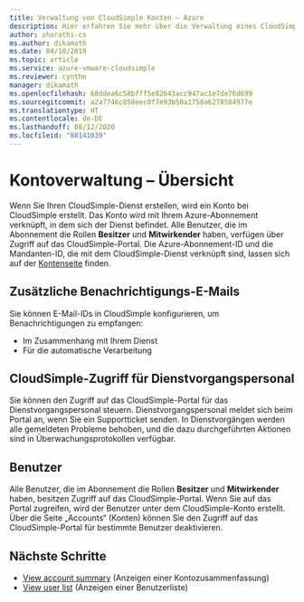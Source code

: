 ```yaml
---
title: Verwaltung von CloudSimple Konten – Azure
description: Hier erfahren Sie mehr über die Verwaltung eines CloudSimple-Kontos, das zusammen mit Ihrem CloudSimple-Dienst erstellt wird und Ihrem Azure-Abonnement zugeordnet ist.
author: sharaths-cs
ms.author: dikamath
ms.date: 04/10/2019
ms.topic: article
ms.service: azure-vmware-cloudsimple
ms.reviewer: cynthn
manager: dikamath
ms.openlocfilehash: 68ddea6c58bfff5e82643acc947ac1e7de76d699
ms.sourcegitcommit: a2a7746c858eec0f7e93b50a1758a6278504977e
ms.translationtype: HT
ms.contentlocale: de-DE
ms.lasthandoff: 08/12/2020
ms.locfileid: "88141039"
---
```

# <a name="account-management-overview"></a>Kontoverwaltung – Übersicht

Wenn Sie Ihren CloudSimple-Dienst erstellen, wird ein Konto bei CloudSimple erstellt.  Das Konto wird mit Ihrem Azure-Abonnement verknüpft, in dem sich der Dienst befindet.  Alle Benutzer, die im Abonnement die Rollen **Besitzer** und **Mitwirkender** haben, verfügen über Zugriff auf das CloudSimple-Portal.  Die Azure-Abonnement-ID und die Mandanten-ID, die mit dem CloudSimple-Dienst verknüpft sind, lassen sich auf der [Kontenseite](account.md) finden.

## <a name="additional-alert-emails"></a>Zusätzliche Benachrichtigungs-E-Mails

Sie können E-Mail-IDs in CloudSimple konfigurieren, um Benachrichtigungen zu empfangen:

* Im Zusammenhang mit Ihrem Dienst
* Für die automatische Verarbeitung

## <a name="cloudsimple-operator-access"></a>CloudSimple-Zugriff für Dienstvorgangspersonal

Sie können den Zugriff auf das CloudSimple-Portal für das Dienstvorgangspersonal steuern.  Dienstvorgangspersonal meldet sich beim Portal an, wenn Sie ein Supportticket senden.  In Dienstvorgängen werden alle gemeldeten Probleme behoben, und die dazu durchgeführten Aktionen sind in Überwachungsprotokollen verfügbar.

## <a name="users"></a>Benutzer

Alle Benutzer, die im Abonnement die Rollen **Besitzer** und **Mitwirkender** haben, besitzen Zugriff auf das CloudSimple-Portal.  Wenn Sie auf das Portal zugreifen, wird der Benutzer unter dem CloudSimple-Konto erstellt.  Über die Seite „Accounts“ (Konten) können Sie den Zugriff auf das CloudSimple-Portal für bestimmte Benutzer deaktivieren.

## <a name="next-steps"></a>Nächste Schritte

* [View account summary](account.md) (Anzeigen einer Kontozusammenfassung)
* [View user list](users.md) (Anzeigen einer Benutzerliste)

